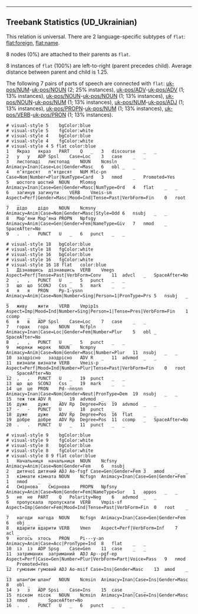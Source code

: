 

--------------------------------------------------------------------------------

## Treebank Statistics (UD_Ukrainian)

This relation is universal.
There are 2 language-specific subtypes of `flat`: [flat:foreign](), [flat:name]().

8 nodes (0%) are attached to their parents as `flat`.

8 instances of `flat` (100%) are left-to-right (parent precedes child).
Average distance between parent and child is 1.25.

The following 7 pairs of parts of speech are connected with `flat`: [uk-pos/NUM]()-[uk-pos/NOUN]() (2; 25% instances), [uk-pos/ADV]()-[uk-pos/ADV]() (1; 13% instances), [uk-pos/NOUN]()-[uk-pos/NOUN]() (1; 13% instances), [uk-pos/NOUN]()-[uk-pos/NUM]() (1; 13% instances), [uk-pos/NUM]()-[uk-pos/ADJ]() (1; 13% instances), [uk-pos/PROPN]()-[uk-pos/NUM]() (1; 13% instances), [uk-pos/VERB]()-[uk-pos/PRON]() (1; 13% instances).


~~~ conllu
# visual-style 5	bgColor:blue
# visual-style 5	fgColor:white
# visual-style 4	bgColor:blue
# visual-style 4	fgColor:white
# visual-style 4 5 flat	color:blue
1	Якраз	якраз	PART	Q	_	3	discourse	_	_
2	у	у	ADP	Spsl	Case=Loc	3	case	_	_
3	листопаді	листопад	NOUN	Ncmsln	Animacy=Inan|Case=Loc|Gender=Masc	6	obl	_	_
4	п’ятдесят	п’ятдесят	NUM	Mlc-pn	Case=Nom|Number=Plur|NumType=Card	3	nmod	_	Promoted=Yes
5	шостого	шостий	NOUN	Mlomsg	Animacy=Inan|Case=Gen|Gender=Masc|NumType=Ord	4	flat	_	_
6	загинув	загинути	VERB	Vmeis-sm	Aspect=Perf|Gender=Masc|Mood=Ind|Tense=Past|VerbForm=Fin	0	root	_	_
7	дідо	дідо	NOUN	Ncmsny	Animacy=Anim|Case=Nom|Gender=Masc|Style=Odd	6	nsubj	_	_
8	Мар’яни	Мар’яна	PROPN	Npfsgy	Animacy=Anim|Case=Gen|Gender=Fem|NameType=Giv	7	nmod	_	SpaceAfter=No
9	.	.	PUNCT	U	_	6	punct	_	_

~~~


~~~ conllu
# visual-style 18	bgColor:blue
# visual-style 18	fgColor:white
# visual-style 16	bgColor:blue
# visual-style 16	fgColor:white
# visual-style 16 18 flat	color:blue
1	Дізнавшись	дізнавшись	VERB	Vmegs	Aspect=Perf|Tense=Past|VerbForm=Conv	11	advcl	_	SpaceAfter=No
2	,	,	PUNCT	U	_	5	punct	_	_
3	що	що	SCONJ	Css	_	5	mark	_	_
4	я	я	PRON	Pp-1-ysnn	Animacy=Anim|Case=Nom|Number=Sing|Person=1|PronType=Prs	5	nsubj	_	_
5	живу	жити	VERB	Vmpip1s	Aspect=Imp|Mood=Ind|Number=Sing|Person=1|Tense=Pres|VerbForm=Fin	1	ccomp	_	_
6	в	в	ADP	Spsl	Case=Loc	7	case	_	_
7	горах	гора	NOUN	Ncfpln	Animacy=Inan|Case=Loc|Gender=Fem|Number=Plur	5	obl	_	SpaceAfter=No
8	,	,	PUNCT	U	_	5	punct	_	_
9	моряки	моряк	NOUN	Ncmpny	Animacy=Anim|Case=Nom|Gender=Masc|Number=Plur	11	nsubj	_	_
10	заздрісно	заздрісно	ADV	R	_	11	advmod	_	_
11	визнали	визнати	VERB	Vmeis-p	Aspect=Perf|Mood=Ind|Number=Plur|Tense=Past|VerbForm=Fin	0	root	_	SpaceAfter=No
12	,	,	PUNCT	U	_	19	punct	_	_
13	що	що	SCONJ	Css	_	19	mark	_	_
14	це	це	PRON	Pd--nnsnn	Animacy=Inan|Case=Nom|Gender=Neut|PronType=Dem	19	nsubj	_	_
15	теж	теж	ADV	R	_	19	advmod	_	_
16	дуже	дуже	ADV	Rp	Degree=Pos	19	advmod	_	_
17	-	-	PUNCT	U	_	18	punct	_	_
18	дуже	дуже	ADV	Rp	Degree=Pos	16	flat	_	_
19	добре	добре	ADV	Rp	Degree=Pos	11	ccomp	_	SpaceAfter=No
20	.	.	PUNCT	U	_	11	punct	_	_

~~~


~~~ conllu
# visual-style 9	bgColor:blue
# visual-style 9	fgColor:white
# visual-style 8	bgColor:blue
# visual-style 8	fgColor:white
# visual-style 8 9 flat	color:blue
1	Начальниця	начальниця	NOUN	Ncfsny	Animacy=Anim|Case=Nom|Gender=Fem	6	nsubj	_	_
2	дитячої	дитячий	ADJ	Ao-fsgf	Case=Gen|Gender=Fem	3	amod	_	_
3	кімнати	кімната	NOUN	Ncfsgn	Animacy=Inan|Case=Gen|Gender=Fem	1	nmod	_	_
4	Смірнова	Смірнова	PROPN	Npfsny	Animacy=Anim|Case=Nom|Gender=Fem|NameType=Sur	1	appos	_	_
5	не	не	PART	Q	Polarity=Neg	6	advmod	_	_
6	пропускала	пропускати	VERB	Vmpis-sf	Aspect=Imp|Gender=Fem|Mood=Ind|Tense=Past|VerbForm=Fin	0	root	_	_
7	нагоди	нагода	NOUN	Ncfsgn	Animacy=Inan|Case=Gen|Gender=Fem	6	obj	_	_
8	вдарити	вдарити	VERB	Vmen	Aspect=Perf|VerbForm=Inf	7	acl	_	_
9	когось	хтось	PRON	Pi---y-an	Animacy=Anim|Case=Acc|PronType=Ind	8	flat	_	_
10	із	із	ADP	Spsg	Case=Gen	11	case	_	_
11	затриманих	затриманий	ADJ	Ap--pgf-ep	Aspect=Perf|Case=Gen|Number=Plur|VerbForm=Part|Voice=Pass	9	nmod	_	Promoted=Yes
12	гумовим	гумовий	ADJ	Ao-msif	Case=Ins|Gender=Masc	13	amod	_	_
13	шланґом	шланґ	NOUN	Ncmsin	Animacy=Inan|Case=Ins|Gender=Masc	8	obl	_	_
14	з	з	ADP	Spsi	Case=Ins	15	case	_	_
15	піском	пісок	NOUN	Ncmsin	Animacy=Inan|Case=Ins|Gender=Masc	13	nmod	_	SpaceAfter=No
16	.	.	PUNCT	U	_	6	punct	_	_

~~~


